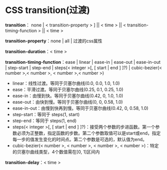 # CSS transition(过渡)

**transition**： none | < transition-property > ] || < time > || < transition-timing-function > || < time >

**transition-property**：none | all | 过渡的css属性

**transition-duration**：< time >

**transition-timing-function**：ease | linear | ease-in | ease-out | ease-in-out | step-start | step-end | steps(< integer >[, [ start | end ] ]?) | cubic-bezier(< number >,< number >, < number >,< number >)

- linear：线性过渡。等同于贝塞尔曲线(0.0, 0.0, 1.0, 1.0)
- ease：平滑过渡。等同于贝塞尔曲线(0.25, 0.1, 0.25, 1.0)
- ease-in：由慢到快。等同于贝塞尔曲线(0.42, 0, 1.0, 1.0)
- ease-out：由快到慢。等同于贝塞尔曲线(0, 0, 0.58, 1.0)
- ease-in-out：由慢到快再到慢。等同于贝塞尔曲线(0.42, 0, 0.58, 1.0)
- step-start：等同于 steps(1, start)
- step-end：等同于 steps(1, end)
- steps(< integer >[, [ start | end ] ]?)：接受两个参数的步进函数。第一个参数必须为正整数，指定函数的步数。第二个参数取值可以是start或end，指定每一步的值发生变化的时间点。第二个参数是可选的，默认值为end。
- cubic-bezier(< number >, < number >, < number >, < number >)：特定的贝塞尔曲线类型，4个数值需在[0, 1]区间内

**transition-delay**：< time >